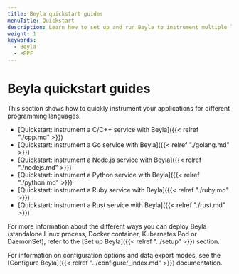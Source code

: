 ```yaml
---
title: Beyla quickstart guides
menuTitle: Quickstart
description: Learn how to set up and run Beyla to instrument multiple languages.
weight: 1
keywords:
  - Beyla
  - eBPF
---
```


# Beyla quickstart guides

This section shows how to quickly instrument your applications for different programming languages.

* [Quickstart: instrument a C/C++ service with Beyla]({{< relref "./cpp.md" >}})
* [Quickstart: instrument a Go service with Beyla]({{< relref "./golang.md" >}})
* [Quickstart: instrument a Node.js service with Beyla]({{< relref "./nodejs.md" >}})
* [Quickstart: instrument a Python service with Beyla]({{< relref "./python.md" >}})
* [Quickstart: instrument a Ruby service with Beyla]({{< relref "./ruby.md" >}})
* [Quickstart: instrument a Rust service with Beyla]({{< relref "./rust.md" >}})

<!-- TODO: uncomment as long as we create new entries
* [Quickstart: instrument a Java service with Beyla]({{< relref "./java.md" >}})
* [Quickstart: instrument a .NET service with Beyla]({{< relref "./dotnet.md" >}})
* [Quickstart: instrument a Nginx server with Beyla]({{< relref "./nginx.md" >}})
* [Quickstart: instrument an Apache HTTP server with Beyla]({{< relref "./apache.md" >}})
-->

For more information about the different ways you can deploy Beyla (standalone Linux process, Docker container,
Kubernetes Pod or DaemonSet), refer to the [Set up Beyla]({{< relref "../setup" >}}) section.

For information on configuration options and data export modes, see the [Configure Beyla]({{< relref "../configure/_index.md" >}}) documentation.

